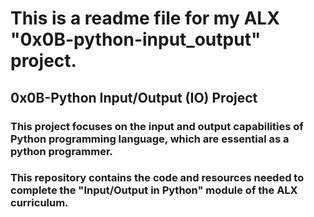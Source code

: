 # This is a readme file for my ALX "0x0B-python-input_output" project.

## 0x0B-Python Input/Output (IO) Project
### This project focuses on the input and output capabilities of Python programming language, which are essential as a python programmer.
### This repository contains the code and resources needed to complete the "Input/Output in Python" module of the ALX curriculum.